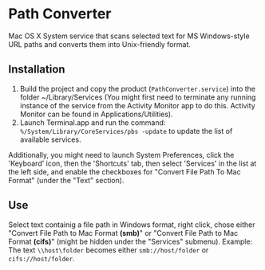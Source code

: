 Path Converter
==============

Mac OS X System service that scans selected text for MS Windows-style URL paths and converts them into Unix-friendly format.

Installation
------------

1. Build the project and copy the product (`PathConverter.service`) into the folder ~/Library/Services (You might first need to terminate any running instance of the service from the Activity Monitor app to do this. Activity Monitor can be found in Applications/Utilities).
2. Launch Terminal.app and run the command: `%/System/Library/CoreServices/pbs -update` to update the list of available services.

Additionally, you might need to launch System Preferences, click the 'Keyboard' icon, then the 'Shortcuts' tab, then select 'Services' in the list at the left side, and enable the checkboxes for "Convert File Path To Mac Format" (under the "Text" section).

Use
---

Select text containig a file path in Windows format, right click, chose either "Convert File Path to Mac Format **(smb)**" or  "Convert File Path to Mac Format **(cifs)**" (might be hidden under the "Services" submenu). Example: The text `\\host\folder` becomes either `smb://host/folder` or `cifs://host/folder`.
